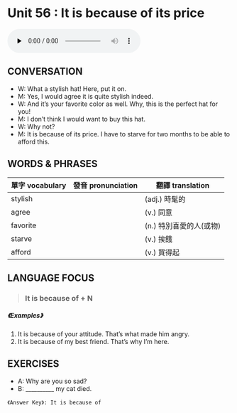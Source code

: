 # Unit 56 : It is because of its price

<audio controls preload="none">
  <source src="https://channelplus.ner.gov.tw/api/audio/5ad2e60ff95e3500064f4305">
</audio>

## CONVERSATION
* W: What a stylish hat! Here, put it on. 
* M: Yes, I would agree it is quite stylish indeed. 
* W: And it’s your favorite color as well. Why, this is the perfect hat for you! 
* M: I don’t think I would want to buy this hat. 
* W: Why not? 
* M: It is because of its price. I have to starve for two months to be able to afford this.

## WORDS & PHRASES
單字 vocabulary|發音 pronunciation|翻譯 translation
---|---|---
stylish||(adj.) 時髦的
agree||(v.) 同意
favorite||(n.) 特別喜愛的人(或物)
starve||(v.) 挨餓
afford||(v.) 買得起

## LANGUAGE FOCUS 
> <h3>It is because of + N</h3>

##### 《Examples》
1. It is because of your attitude. That’s what made him angry.
2. It is because of my best friend. That’s why I’m here.

## EXERCISES 
* A: Why are you so sad?
* B: __________ my cat died.

`《Answer Key》: It is because of`